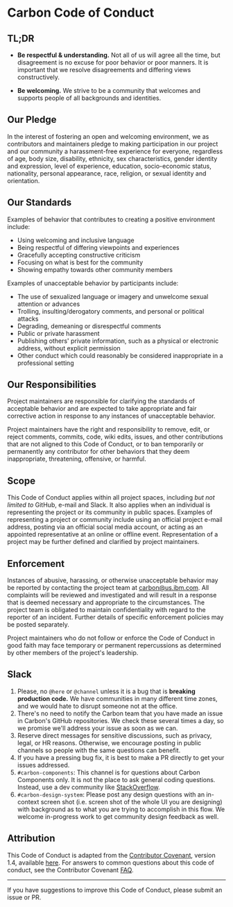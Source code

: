 # Carbon Code of Conduct

## TL;DR

- **Be respectful & understanding.** Not all of us will agree all the time, but disagreement is no
  excuse for poor behavior or poor manners. It is important that we resolve disagreements and
  differing views constructively.

* **Be welcoming.** We strive to be a community that welcomes and supports people of all backgrounds
  and identities.

## Our Pledge

In the interest of fostering an open and welcoming environment, we as contributors and maintainers
pledge to making participation in our project and our community a harassment-free experience for
everyone, regardless of age, body size, disability, ethnicity, sex characteristics, gender identity
and expression, level of experience, education, socio-economic status, nationality, personal
appearance, race, religion, or sexual identity and orientation.

## Our Standards

Examples of behavior that contributes to creating a positive environment include:

- Using welcoming and inclusive language
- Being respectful of differing viewpoints and experiences
- Gracefully accepting constructive criticism
- Focusing on what is best for the community
- Showing empathy towards other community members

Examples of unacceptable behavior by participants include:

- The use of sexualized language or imagery and unwelcome sexual attention or advances
- Trolling, insulting/derogatory comments, and personal or political attacks
- Degrading, demeaning or disrespectful comments
- Public or private harassment
- Publishing others' private information, such as a physical or electronic address, without explicit
  permission
- Other conduct which could reasonably be considered inappropriate in a professional setting

## Our Responsibilities

Project maintainers are responsible for clarifying the standards of acceptable behavior and are
expected to take appropriate and fair corrective action in response to any instances of unacceptable
behavior.

Project maintainers have the right and responsibility to remove, edit, or reject comments, commits,
code, wiki edits, issues, and other contributions that are not aligned to this Code of Conduct, or
to ban temporarily or permanently any contributor for other behaviors that they deem inappropriate,
threatening, offensive, or harmful.

## Scope

This Code of Conduct applies within all project spaces, including _but not limited to_ GitHub,
e-mail and Slack. It also applies when an individual is representing the project or its community in
public spaces. Examples of representing a project or community include using an official project
e-mail address, posting via an official social media account, or acting as an appointed
representative at an online or offline event. Representation of a project may be further defined and
clarified by project maintainers.

## Enforcement

Instances of abusive, harassing, or otherwise unacceptable behavior may be reported by contacting
the project team at carbon@us.ibm.com. All complaints will be reviewed and investigated and will
result in a response that is deemed necessary and appropriate to the circumstances. The project team
is obligated to maintain confidentiality with regard to the reporter of an incident. Further details
of specific enforcement policies may be posted separately.

Project maintainers who do not follow or enforce the Code of Conduct in good faith may face
temporary or permanent repercussions as determined by other members of the project's leadership.

## Slack

1.  Please, no `@here` or `@channel` unless it is a bug that is **breaking production code.** We
    have communities in many different time zones, and we would hate to disrupt someone not at the
    office.
2.  There's no need to notify the Carbon team that you have made an issue in Carbon's GitHub
    repositories. We check these several times a day, so we promise we'll address your issue as soon
    as we can.
3.  Reserve direct messages for sensitive discussions, such as privacy, legal, or HR reasons.
    Otherwise, we encourage posting in public channels so people with the same questions can
    benefit.
4.  If you have a pressing bug fix, it is best to make a PR directly to get your issues addressed.
5.  `#carbon-components`: This channel is for questions about Carbon Components only. It is not the
    place to ask general coding questions. Instead, use a dev community like
    [StackOverflow](https://stackoverflow.com/).
6.  `#carbon-design-system`: Please post any design questions with an in-context screen shot (i.e.
    screen shot of the whole UI you are designing) with background as to what you are trying to
    accomplish in this flow. We welcome in-progress work to get community design feedback as well.

## Attribution

This Code of Conduct is adapted from the
[Contributor Covenant](https://www.contributor-covenant.org), version 1.4, available
[here](https://www.contributor-covenant.org/version/1/4/code-of-conduct.html). For answers to common
questions about this code of conduct, see the Contributor Covenant
[FAQ](https://www.contributor-covenant.org/faq).

<hr>

If you have suggestions to improve this Code of Conduct, please submit an issue or PR.
